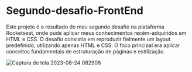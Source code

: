 # Segundo-desafio-FrontEnd

<p>
  Este projeto é o resultado do meu segundo desafio na plataforma Rocketseat, onde pude aplicar meus conhecimentos recém-adquiridos em HTML e CSS.
  O desafio consistia em reproduzir fielmente um layout predefinido, utilizando apenas HTML e CSS. O foco principal era aplicar conceitos fundamentais de estruturação de páginas e estilização.
</p>


![Captura de tela 2023-08-24 082908](https://github.com/pachecx/Segundo-desafio-FrontEnd/assets/112892819/f8d3f8e7-5b4b-44d6-a39c-392eec8defe5)
